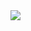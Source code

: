 <!-- 
.. title: پیاده‌روی در دلفت-پسین بیست و یک آوریل دوهزار و پانزده
.. slug: 2015-04-21-lopen-in-delft-middag
.. date: 2015-04-21 20:14:54 UTC+02:00
.. tags: 
.. category: پیاده‌روی در دلفت
.. link: 
.. description: 
.. type: text
-->

<img src="http://googledrive.com/host/0B8OOfC6oWXEPUmlOSWRLQzJ5Rlk" />

